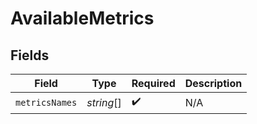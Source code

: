 # AvailableMetrics


## Fields

| Field              | Type               | Required           | Description        |
| ------------------ | ------------------ | ------------------ | ------------------ |
| `metricsNames`     | *string*[]         | :heavy_check_mark: | N/A                |